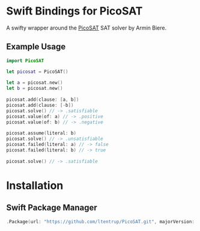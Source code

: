 # Swift Bindings for PicoSAT

A swifty wrapper around the [PicoSAT](http://fmv.jku.at/picosat/) SAT solver by Armin Biere.

## Example Usage

```swift
import PicoSAT

let picosat = PicoSAT()
    
let a = picosat.new()
let b = picosat.new()
    
picosat.add(clause: [a, b])
picosat.add(clause: [-b])
picosat.solve() // -> .satisfiable
picosat.value(of: a) // -> .positive
picosat.value(of: b) // -> .negative
    
picosat.assume(literal: b)
picosat.solve() // -> .unsatisfiable
picosat.failed(literal: a) // -> false
picosat.failed(literal: b) // -> true
    
picosat.solve() // -> .satisfiable
```

# Installation

## Swift Package Manager

```swift
.Package(url: "https://github.com/ltentrup/PicoSAT.git", majorVersion: 0, minor: 1)
```

